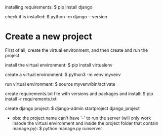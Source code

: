 installing requirements:
 $ pip install django

check if is installed:
  $ python -m django --version

# Create a new project
First of all, create the virtual environment, and then create and run the project

  install the virtual environment:
  $ pip install virtualenv

  create a virtual environment:
  $ python3 -m venv myvenv

  run virtual environment:
  $ source myvenv/bin/activate

  create requirements.txt file with versions and packages and install:
  $ pip install -r requirements.txt


create django project:
  $ django-admin startproject django_project 
  - obs: the project name can't have '-'
to run the server (will only work insode the virtual environment and inside the project folder that contain manage.py):
  $ python manage.py runserver

